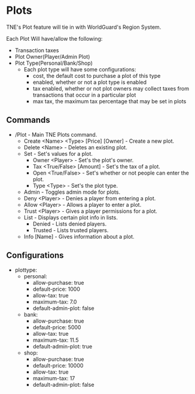 Plots
=====
TNE's Plot feature will tie in with WorldGuard's Region System.

Each Plot Will have/allow the following:
- Transaction taxes
- Plot Owner(Player/Admin Plot)
- Plot Type(Personal/Bank/Shop)
  - Each plot type will have some configurations:
    - cost, the default cost to purchase a plot of this type
    - enabled, whether or not a plot type is enabled
    - tax enabled, whether or not plot owners may collect taxes from transactions that occur in a particular plot
    - max tax, the maximum tax percentage that may be set in plots


Commands
-------
- /Plot - Main TNE Plots command.
  - Create \<Name> \<Type> \[Price] \[Owner] - Create a new plot.
  - Delete \<Name> - Deletes an existing plot.
  - Set - Set's values for a plot.
    - Owner \<Player> - Set's the plot's owner.
    - Tax \<True/False> \[Amount] - Set's the tax of a plot.
    - Open \<True/False> - Set's whether or not people can enter the plot.
    - Type \<Type> - Set's the plot type.
  - Admin - Toggles admin mode for plots.
  - Deny \<Player> - Denies a player from entering a plot.
  - Allow \<Player> - Allows a player to enter a plot.
  - Trust \<Player> - Gives a player permissions for a plot.
  - List - Displays certain plot info in lists.
    - Denied - Lists denied players.
    - Trusted - Lists trusted players.
  - Info [Name] - Gives information about a plot.

Configurations
--------
- plottype:
  - personal:
    - allow-purchase: true
    - default-price: 1000
    - allow-tax: true
    - maximum-tax: 7.0
    - default-admin-plot: false
  - bank:
    - allow-purchase: true
    - default-price: 5000
    - allow-tax: true
    - maximum-tax: 11.5
    - default-admin-plot: true
  - shop:
    - allow-purchase: true
    - default-price: 10000
    - allow-tax: true
    - maximum-tax: 17
    - default-admin-plot: false

